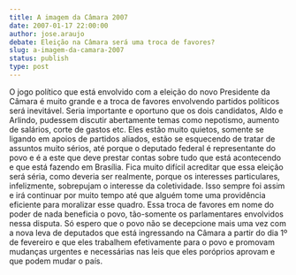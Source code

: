 ```yaml
---
title: A imagem da Câmara 2007
date: 2007-01-17 22:00:00
author: jose.araujo
debate: Eleição na Câmara será uma troca de favores?
slug: a-imagem-da-camara-2007
status: publish 
type: post
---
```


O jogo político que está envolvido com a eleição do novo Presidente da Câmara é muito grande e a troca de favores envolvendo partidos políticos será inevitável. Seria importante e oportuno que os dois candidatos, Aldo e Arlindo, pudessem discutir abertamente temas como nepotismo, aumento de salários, corte de gastos etc. Eles estão muito quietos, somente se ligando em apoios de partidos aliados, estão se esquecendo de tratar de assuntos muito sérios, até porque o deputado federal é representante do povo e é a este que deve prestar contas sobre tudo que está acontecendo e que está fazendo em Brasília. Fica muito difícil acreditar que essa eleição será séria, como deveria ser realmente, porque os interesses particulares, infelizmente, sobrepujam o interesse da coletividade. Isso sempre foi assim e irá continuar por muito tempo até que alguém tome uma providência eficiente para moralizar esse quadro. Essa troca de favores em nome do poder de nada beneficia o povo, tão-somente os parlamentares envolvidos nessa disputa. Só espero que o povo não se decepcione mais uma vez com a nova leva de deputados que está ingressando na Câmara a partir do dia 1º de fevereiro e que eles trabalhem efetivamente para o povo e promovam mudanças urgentes e necessárias nas leis que eles poróprios aprovam e que podem mudar o país.
